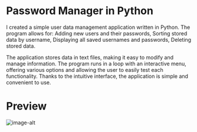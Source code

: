 # Password Manager in Python
I created a simple user data management application written in Python. The program allows for:
  Adding new users and their passwords,
  Sorting stored data by username,
  Displaying all saved usernames and passwords,
  Deleting stored data.

The application stores data in text files, making it easy to modify and manage information.
The program runs in a loop with an interactive menu, offering various options and allowing the user to easily test each functionality. Thanks to the intuitive interface, the application is simple and convenient to use.

# Preview
![image-alt]()
